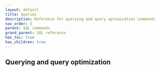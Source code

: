 ```yaml
---
layout: default
title: Queries
description: Reference for querying and query optimization commands
nav_order: 5
parent: SQL commands
grand_parent: SQL reference
has_toc: true 
has_children: true
---
```


## Querying and query optimization

